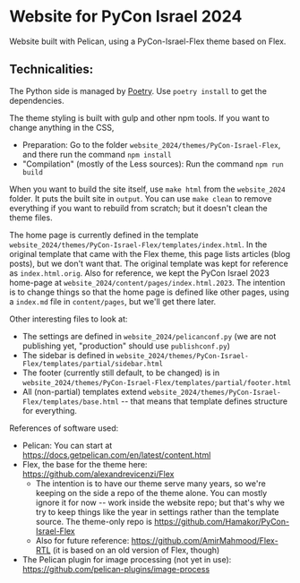 Website for PyCon Israel 2024
=============================

Website built with Pelican, using a PyCon-Israel-Flex theme
based on Flex.

Technicalities:
---------------

The Python side is managed by [Poetry](https://python-poetry.org/).
Use `poetry install` to get the dependencies.

The theme styling is built with gulp and other npm tools.
If you want to change anything in the CSS, 
- Preparation: Go to the folder `website_2024/themes/PyCon-Israel-Flex`,
  and there run the command `npm install`
- "Compilation" (mostly of the Less sources): Run the command
  `npm run build`
  
When you want to build the site itself, use `make html` from the
`website_2024` folder. It puts the built site in `output`. You
can use `make clean` to remove everything if you want to rebuild
from scratch; but it doesn't clean the theme files.

The home page is currently defined in the template
`website_2024/themes/PyCon-Israel-Flex/templates/index.html`. In the
original template that came with the Flex theme, this page lists
articles (blog posts), but we don't want that. The original template
was kept for reference as `index.html.orig`. Also for reference, we
kept the PyCon Israel 2023 home-page at
`website_2024/content/pages/index.html.2023`. The intention is to
change things so that the home page is defined like other pages,
using a `index.md` file in `content/pages`, but we'll get there
later.

Other interesting files to look at:
- The settings are defined in `website_2024/pelicanconf.py` (we are
  not publishing yet, "production" should use `publishconf.py`)
- The sidebar is defined in
  `website_2024/themes/PyCon-Israel-Flex/templates/partial/sidebar.html`
- The footer (currently still default, to be changed) is in 
  `website_2024/themes/PyCon-Israel-Flex/templates/partial/footer.html`
- All (non-partial) templates extend
  `website_2024/themes/PyCon-Israel-Flex/templates/base.html` -- that
  means that template defines structure for everything.

References of software used:
- Pelican: You can start at
  https://docs.getpelican.com/en/latest/content.html
- Flex, the base for the theme here:
  https://github.com/alexandrevicenzi/Flex
  + The intention is to have our theme serve many years, so we're
    keeping on the side a repo of the theme alone. You can mostly
    ignore it for now -- work inside the website repo; but that's why
    we try to keep things like the year in settings rather than the
    template source. The theme-only repo is
    https://github.com/Hamakor/PyCon-Israel-Flex
  + Also for future reference: https://github.com/AmirMahmood/Flex-RTL
    (it is based on an old version of Flex, though)
- The Pelican plugin for image processing (not yet in use):
  https://github.com/pelican-plugins/image-process
